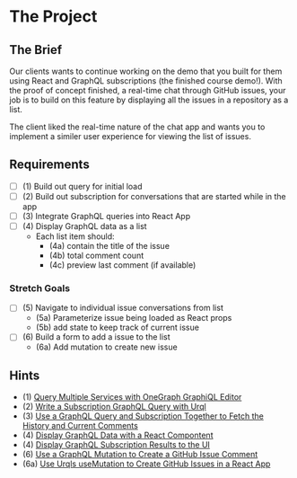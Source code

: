 # The Project

## The Brief

Our clients wants to continue working on the demo that you built for them using React and GraphQL subscriptions (the finished course demo!). With the proof of concept finished, a real-time chat through GitHub issues, your job is to build on this feature by displaying all the issues in a repository as a list.

The client liked the real-time nature of the chat app and wants you to implement a similer user experience for viewing the list of issues.

## Requirements

- [ ] (1) Build out query for initial load
- [ ] (2) Build out subscription for conversations that are started while in the app
- [ ] (3) Integrate GraphQL queries into React App
- [ ] (4) Display GraphQL data as a list
    - Each list item should: 
        - (4a) contain the title of the issue
        - (4b) total comment count
        - (4c) preview last comment (if available)

### Stretch Goals

- [ ] (5) Navigate to individual issue conversations from list
    - (5a) Parameterize issue being loaded as React props
    - (5b) add state to keep track of current issue
- [ ] (6) Build a form to add a issue to the list
    - (6a) Add mutation to create new issue

## Hints

- (1)  [Query Multiple Services with OneGraph GraphiQL Editor](https://egghead.io/lessons/graphql-query-multiple-services-with-onegraph-graphiql-editor?pl=build-a-github-issue-viewer-in-react-and-graphql-be5a)
- (2)  [Write a Subscription GraphQL Query with Urql](https://egghead.io/lessons/react-write-a-subscription-graphql-query-with-urql?pl=build-a-github-issue-viewer-in-react-and-graphql-be5a)
- (3)  [Use a GraphQL Query and Subscription Together to Fetch the History and Current Comments](https://egghead.io/lessons/react-use-a-graphql-query-and-subscription-together-to-fetch-the-history-and-current-comments?pl=build-a-github-issue-viewer-in-react-and-graphql-be5a)
- (4)  [Display GraphQL Data with a React Compontent](https://egghead.io/lessons/graphql-display-graphql-data-with-a-react-component?pl=build-a-github-issue-viewer-in-react-and-graphql-be5a)
- (4)  [Display GraphQL Subscription Results to the UI](https://egghead.io/lessons/react-display-graphql-subscription-results-to-the-ui?pl=build-a-github-issue-viewer-in-react-and-graphql-be5a)
- (6)  [Use a GraphQL Mutation to Create a GitHub Issue Comment](https://egghead.io/lessons/graphql-use-a-graphql-mutation-to-create-a-github-issue-comment?pl=build-a-github-issue-viewer-in-react-and-graphql-be5a)
- (6a) [Use Urqls useMutation to Create GitHub Issues in a React App](https://egghead.io/lessons/graphql-use-urqls-usemutation-to-create-github-issues-in-a-react-app?pl=build-a-github-issue-viewer-in-react-and-graphql-be5a)

